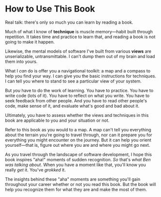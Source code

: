 # How to Use This Book

Real talk: there's only so much you can learn by reading a book.

Much of what I know of **technique** is muscle memory—habit built through repetition. It takes time and practice to learn that, and reading a book is not going to make it happen.

Likewise, the mental models of software I've built from various **views** are unserializable, untransmittable. I can't dump them out of my brain and load them into yours.

What I *can* do is offer you a navigational toolkit: a map and a compass to help you find your way. I can give you the basic instructions for techniques. I can tell you where to stand to see a particular view of your system.

But *you* have to do the work of learning. You have to practice. You have to write code (lots of it). You have to reflect on what you write. You have to seek feedback from other people. And you have to read other people's code, make sense of it, and evaluate what's good and bad about it.

Ultimately, you have to assess whether the views and techniques in this book are applicable to you and your situation or not.

Refer to this book as you would to a map. A map can't tell you everything about the terrain you're going to travel through, nor can it prepare you for everything you might encounter on the journey. But it can help you orient yourself—that is, figure out where you are and where you might go next.

As you travel through the landscape of software development, I hope this book inspires "aha!" moments of sudden recognition. _So_ that's _what Ben was talking about_. When you have a moment like that, you'll know you really _get_ it. You've _grokked_ it.

The insights behind these "aha" moments are something you'll gain throughout your career whether or not you read this book. But the book will help you recognize them for what they are and make the most of them.